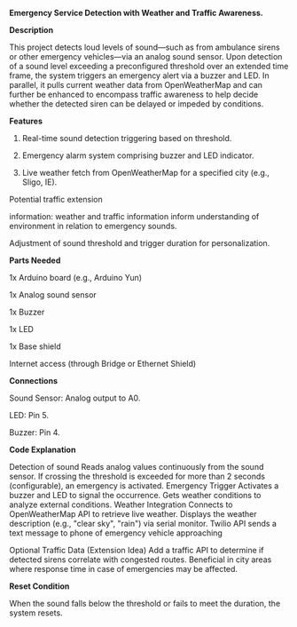 **Emergency Service Detection with Weather and Traffic Awareness.**

**Description**

This project detects loud levels of sound—such as from ambulance sirens or other emergency vehicles—via an analog sound sensor. Upon detection of a sound level exceeding a preconfigured threshold over an extended time frame, the system triggers an emergency alert via a buzzer and LED. In parallel, it pulls current weather data from OpenWeatherMap and can further be enhanced to encompass traffic awareness to help decide whether the detected siren can be delayed or impeded by conditions.

**Features**

1. Real-time sound detection triggering based on threshold.

2. Emergency alarm system comprising buzzer and LED indicator.

3. Live weather fetch from OpenWeatherMap for a specified city (e.g., Sligo, IE).

Potential traffic extension

information: weather and traffic information inform understanding of environment in relation to emergency sounds.

Adjustment of sound threshold and trigger duration for personalization.

**Parts Needed**

1x Arduino board (e.g., Arduino Yun)

1x Analog sound sensor

1x Buzzer

1x LED

1x Base shield

Internet access (through Bridge or Ethernet Shield)

**Connections**

Sound Sensor: Analog output to A0.

LED: Pin 5.

Buzzer: Pin 4.

**Code Explanation**

Detection of sound
Reads analog values continuously from the sound sensor.
If crossing the threshold is exceeded for more than 2 seconds (configurable), an emergency is activated.
Emergency Trigger
Activates a buzzer and LED to signal the occurrence.
Gets weather conditions to analyze external conditions.
Weather Integration
Connects to OpenWeatherMap API to retrieve live weather.
Displays the weather description (e.g., "clear sky", "rain") via serial monitor.
Twilio API sends a text message to phone of emergency vehicle approaching

Optional Traffic Data (Extension Idea)
Add a traffic API to determine if detected sirens correlate with congested routes.
Beneficial in city areas where response time in case of emergencies may be affected.

**Reset Condition**

When the sound falls below the threshold or fails to meet the duration, the system resets.
